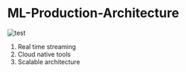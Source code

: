 # ML-Production-Architecture
![test](https://user-images.githubusercontent.com/40850370/165451097-c06d5985-2db0-499d-ac58-af502d3a9e8e.jpg)


1. Real time streaming
2. Cloud native tools 
3. Scalable architecture


